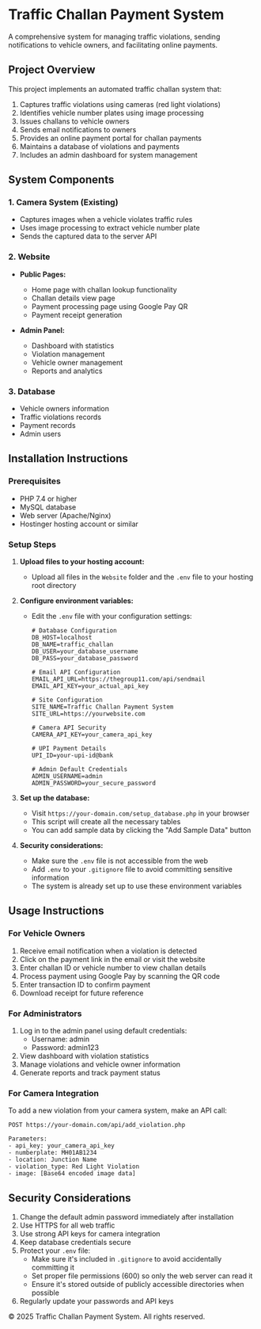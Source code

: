 # Traffic Challan Payment System

A comprehensive system for managing traffic violations, sending notifications to vehicle owners, and facilitating online payments.

## Project Overview

This project implements an automated traffic challan system that:

1. Captures traffic violations using cameras (red light violations)
2. Identifies vehicle number plates using image processing
3. Issues challans to vehicle owners
4. Sends email notifications to owners
5. Provides an online payment portal for challan payments
6. Maintains a database of violations and payments
7. Includes an admin dashboard for system management

## System Components

### 1. Camera System (Existing)
- Captures images when a vehicle violates traffic rules
- Uses image processing to extract vehicle number plate
- Sends the captured data to the server API

### 2. Website
- **Public Pages:**
  - Home page with challan lookup functionality
  - Challan details view page
  - Payment processing page using Google Pay QR
  - Payment receipt generation
  
- **Admin Panel:**
  - Dashboard with statistics
  - Violation management
  - Vehicle owner management
  - Reports and analytics

### 3. Database
- Vehicle owners information
- Traffic violations records
- Payment records
- Admin users

## Installation Instructions

### Prerequisites
- PHP 7.4 or higher
- MySQL database
- Web server (Apache/Nginx)
- Hostinger hosting account or similar

### Setup Steps

1. **Upload files to your hosting account:**
   - Upload all files in the `Website` folder and the `.env` file to your hosting root directory

2. **Configure environment variables:**
   - Edit the `.env` file with your configuration settings:
     ```
     # Database Configuration
     DB_HOST=localhost
     DB_NAME=traffic_challan
     DB_USER=your_database_username
     DB_PASS=your_database_password

     # Email API Configuration
     EMAIL_API_URL=https://thegroup11.com/api/sendmail
     EMAIL_API_KEY=your_actual_api_key

     # Site Configuration
     SITE_NAME=Traffic Challan Payment System
     SITE_URL=https://yourwebsite.com

     # Camera API Security
     CAMERA_API_KEY=your_camera_api_key

     # UPI Payment Details
     UPI_ID=your-upi-id@bank

     # Admin Default Credentials
     ADMIN_USERNAME=admin
     ADMIN_PASSWORD=your_secure_password
     ```

3. **Set up the database:**
   - Visit `https://your-domain.com/setup_database.php` in your browser
   - This script will create all the necessary tables
   - You can add sample data by clicking the "Add Sample Data" button

4. **Security considerations:**
   - Make sure the `.env` file is not accessible from the web
   - Add `.env` to your `.gitignore` file to avoid committing sensitive information
   - The system is already set up to use these environment variables

## Usage Instructions

### For Vehicle Owners
1. Receive email notification when a violation is detected
2. Click on the payment link in the email or visit the website
3. Enter challan ID or vehicle number to view challan details
4. Process payment using Google Pay by scanning the QR code
5. Enter transaction ID to confirm payment
6. Download receipt for future reference

### For Administrators
1. Log in to the admin panel using default credentials:
   - Username: admin
   - Password: admin123
2. View dashboard with violation statistics
3. Manage violations and vehicle owner information
4. Generate reports and track payment status

### For Camera Integration
To add a new violation from your camera system, make an API call:

```
POST https://your-domain.com/api/add_violation.php

Parameters:
- api_key: your_camera_api_key
- numberplate: MH01AB1234
- location: Junction Name
- violation_type: Red Light Violation
- image: [Base64 encoded image data]
```

## Security Considerations
1. Change the default admin password immediately after installation
2. Use HTTPS for all web traffic
3. Use strong API keys for camera integration
4. Keep database credentials secure
5. Protect your `.env` file:
   - Make sure it's included in `.gitignore` to avoid accidentally committing it
   - Set proper file permissions (600) so only the web server can read it
   - Ensure it's stored outside of publicly accessible directories when possible
6. Regularly update your passwords and API keys


© 2025 Traffic Challan Payment System. All rights reserved.
